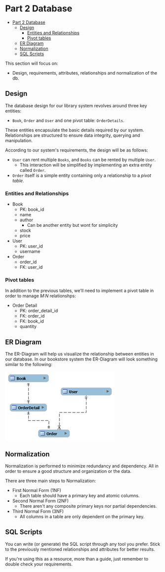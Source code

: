 # Part 2 Database

<!--toc:start-->

- [Part 2 Database](#part-2-database)
  - [Design](#design)
    - [Entities and Relationships](#entities-and-relationships)
    - [Pivot tables](#pivot-tables)
  - [ER Diagram](#er-diagram)
  - [Normalization](#normalization)
  - [SQL Scripts](#sql-scripts)

<!--toc:end-->

This section will focus on:

- Design, requirements, attributes, relationships and normalization of the db.

## Design

The database design for our library system revolves around three key entities:

- `Book`, `Order` and `User` and one pivot table: `OrderDetails`.

These entities encapsulate the basic details required by our system.
Relationships are structured to ensure data integrity, querying and manipulation.

According to our system's requirements, the design will be as follows:

- `User` can rent multiple `Books`, and `Books` can be rented by multiple `User`.
  - This interaction will be simplified by implementing an extra entity called `Order`.
- `Order` itself is a simple entity containing only a relationship to a _pivot table_.

### Entities and Relationships

- Book
  - PK: book_id
  - name
  - author
    - Can be another entity but wont for simplicity
  - stock
  - price
- User
  - PK: user_id
  - username
- Order
  - order_id
  - FK: user_id

### Pivot tables

In addition to the previous tables,
we'll need to implement a pivot table in order to manage _M:N_ relationshps:

- Order Detail
  - PK: order_detail_id
  - FK: order_id
  - FK: book_id
  - quantity

## ER Diagram

The ER-Diagram will help us visualize the relationship between entities in our database.
In our bookstore system the ER-Diagram will look something similar to the following:

![bookstoreER](./img/bookstore.png)

## Normalization

Normalization is performed to minimize redundancy and dependency.
All in order to ensure a good structure and organization or the data.

There are three main steps to Normalization:

- First Normal Form (1NF)
  - Each table should have a primary key and atomic columns.
- Second Normal Form (2NF)
  - There aren't any composite primary keys nor partial dependencies.
- Third Normal Form (3NF)
  - All columns in a table are only dependent on the primary key.

## SQL Scripts

You can write (or generate) the SQL script through any tool you prefer.
Stick to the previously mentioned relationships and attributes for better results.

If you're using this as a resource, more than a guide,
just remember to double check your requirements.
